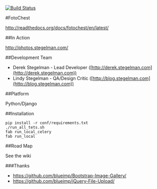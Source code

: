 [![Build Status](https://secure.travis-ci.org/fotochest/fotochest.png?branch=develop)](http://travis-ci.org/fotochest/fotochest)

#FotoChest

http://readthedocs.org/docs/fotochest/en/latest/

##In Action

http://photos.stegelman.com/

##Development Team

* Derek Stegelman - Lead Developer ([http://derek.stegelman.com](http://derek.stegelman.com))
* Lindy Stegelman - QA/Design Critic ([http://blog.stegelman.com](http://blog.stegelman.com))

##Platform

Python/Django

##Installation

    pip install -r conf/requirements.txt
    ./run_all_tets.sh
    fab run_local_celery
    fab run_local

##Road Map

See the wiki 

###Thanks

* https://github.com/blueimp/Bootstrap-Image-Gallery/
* https://github.com/blueimp/jQuery-File-Upload/
